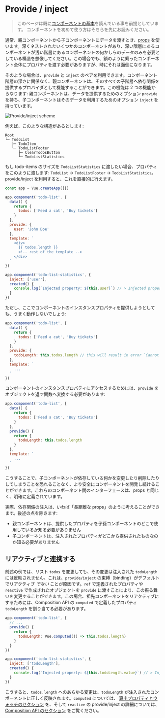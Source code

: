 # Provide / inject

> このページは既に[コンポーネントの基本](component-basics.md)を読んでいる事を前提としています。 コンポーネントを初めて使う方はそちらを先にお読みください。

通常、親コンポーネントから子コンポーネントにデータを渡すとき、[props](component-props.md) を使います。深くネストされたいくつかのコンポーネントがあり、深い階層にあるコンポーネントが浅い階層にあるコンポーネントの何かしらのデータのみを必要としている構造を想像してください。この場合でも、鎖のように繋ったコンポーネント全体にプロパティを渡す必要がありますが、時にそれは面倒になります。

そのような場合は、`provide` と `inject` のペアを利用できます。コンポーネント階層の深さに関係なく、親コンポーネントは、そのすべての子階層へ依存関係を提供するプロバイダとして機能することができます。この機能は 2 つの機能からなります: 親コンポーネントは、データを提供するためのオプション `provide` を持ち、子コンポーネントはそのデータを利用するためのオプション `inject` を持っています。

![Provide/inject scheme](/images/components_provide.png)

例えば、このような構造があるとします:

```
Root
└─ TodoList
   ├─ TodoItem
   └─ TodoListFooter
      ├─ ClearTodosButton
      └─ TodoListStatistics
```

もし todo-items のサイズを `TodoListStatistics` に渡したい場合、プロパティをこのように渡します: `TodoList` → `TodoListFooter` → `TodoListStatistics`。provide/inject を利用すると、これを直接的に行えます。

```js
const app = Vue.createApp({})

app.component('todo-list', {
  data() {
    return {
      todos: ['Feed a cat', 'Buy tickets']
    }
  },
  provide: {
    user: 'John Doe'
  },
  template: `
    <div>
      {{ todos.length }}
      <!-- rest of the template -->
    </div>
  `
})

app.component('todo-list-statistics', {
  inject: ['user'],
  created() {
    console.log(`Injected property: ${this.user}`) // > Injected property: John Doe
  }
})
```

ただし、ここでコンポーネントのインスタンスプロパティを提供しようとしても、うまく動作しないでしょう:

```js
app.component('todo-list', {
  data() {
    return {
      todos: ['Feed a cat', 'Buy tickets']
    }
  },
  provide: {
    todoLength: this.todos.length // this will result in error `Cannot read property 'length' of undefined`
  },
  template: `
    ...
  `
})
```

コンポーネントのインスタンスプロパティにアクセスするためには、`provide` をオブジェクトを返す関数へ変換する必要があります:

```js
app.component('todo-list', {
  data() {
    return {
      todos: ['Feed a cat', 'Buy tickets']
    }
  },
  provide() {
    return {
      todoLength: this.todos.length
    }
  },
  template: `
    ...
  `
})
```

こうすることで、子コンポーネントが依存している何かを変更したり削除したりしてしまうことを恐れることなく、より安全にコンポーネントを開発し続けることができます。これらのコンポーネント間のインターフェースは、props と同じく、明確に定義されています。

実際、依存関係の注入は、いわば「長距離な props」のように考えることができます。後述の点を除きます:

- 親コンポーネントは、提供したプロパティを子孫コンポーネントのどこで使用しているか知る必要がありません
- 子コンポーネントは、注入されたプロパティがどこから提供されたものなのか知る必要がありません

## リアクティブと連携する

前述の例では、リスト `todos` を変更しても、その変更は注入された `todoLength` には反映されません。これは、`provide/inject` の束縛（binding）がデフォルトでリアクティブ _でない_ ことが原因です。`ref` で定義されたプロパティや `reactive` で作成されたオブジェクトを `provide` に渡すことにより、この振る舞いを変更することができます。この場合、祖先コンポーネントをリアクティブにするためには、Composition API の `computed` で定義したプロパティ `todoLength` を割り当てる必要があります。

```js
app.component('todo-list', {
  // ...
  provide() {
    return {
      todoLength: Vue.computed(() => this.todos.length)
    }
  }
})

app.component('todo-list-statistics', {
  inject: ['todoLength'],
  created() {
    console.log(`Injected property: ${this.todoLength.value}`) // > Injected property: 5
  }
})
```

こうすると、`todos.length` へのあらゆる変更は、`todoLength` が注入されたコンポーネントに正しく反映されます。`computed` については、 [算出プロパティとウォッチのセクション](reactivity-computed-watchers.html#算出プロパティ) を、そして `reactive` の provide/inject の詳細については、[Composition API のセクション](composition-api-provide-inject.html#リアクティブ) をご覧ください。
